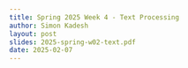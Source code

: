 ```yaml
---
title: Spring 2025 Week 4 - Text Processing
author: Simon Kadesh
layout: post
slides: 2025-spring-w02-text.pdf
date: 2025-02-07
---
```


